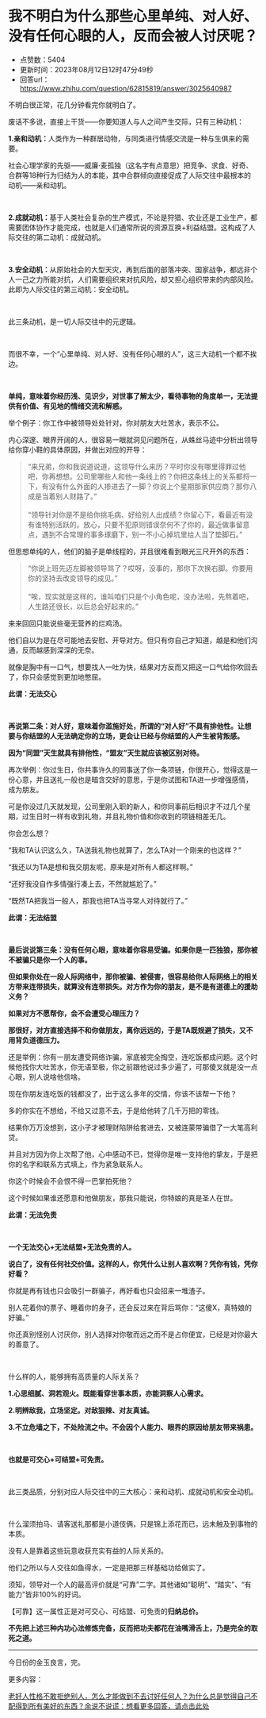 # 我不明白为什么那些心里单纯、对人好、没有任何心眼的人，反而会被人讨厌呢？
- 点赞数：5404
- 更新时间：2023年08月12日12时47分49秒
- 回答url：https://www.zhihu.com/question/62815819/answer/3025640987
<body>
 <p data-pid="WiToh190">不明白很正常，花几分钟看完你就明白了。</p>
 <p data-pid="k2pxCOCq">废话不多说，直接上干货——你要知道人与人之间产生交际，只有三种动机：</p>
 <p data-pid="XqCbrwBg"><b>1.亲和动机：</b>人类作为一种群居动物，与同类进行情感交流是一种与生俱来的需要。</p>
 <p data-pid="0EMtn4qA">社会心理学家的先驱——威廉·麦孤独（这名字有点意思）把竞争、求食、好奇、合群等18种行为归结为人的本能，其中合群倾向直接促成了人际交往中最根本的动机——亲和动机。</p>
 <p class="ztext-empty-paragraph"><br></p>
 <p data-pid="AsRrODf1"><b>2.成就动机：</b>基于人类社会复杂的生产模式，不论是狩猎、农业还是工业生产，都需要团体协作才能完成，也就是人们通常所说的资源互换+利益结盟。这构成了人际交往的第二动机：成就动机。</p>
 <p class="ztext-empty-paragraph"><br></p>
 <p data-pid="60kk3Dzj"><b>3.安全动机：</b>从原始社会的大型天灾，再到后面的部落冲突、国家战争，都远非个人一己之力所能对抗，人们需要组织来对抗风险，却又担心组织带来的内部风险。此即为人际交往的第三动机：安全动机。</p>
 <p class="ztext-empty-paragraph"><br></p>
 <p data-pid="COZoRR88">此三条动机，是一切人际交往中的元逻辑。</p>
 <p class="ztext-empty-paragraph"><br></p>
 <p data-pid="N9Qc3qla">而很不幸，一个“心里单纯、对人好、没有任何心眼的人”，这三大动机一个都不挨边。</p>
 <p class="ztext-empty-paragraph"><br></p>
 <p data-pid="IRY4PrQ1"><b>单纯，意味着你经历浅、见识少，对世事了解太少，看待事物的角度单一，无法提供有价值、有见地的情绪交流和解惑。</b></p>
 <p data-pid="ORK3n5P5">举个例子：你工作中被领导处处针对，你对朋友大吐苦水，表示不公。</p>
 <p data-pid="0k2nM4V-">内心深邃、眼界开阔的人，很容易一眼就洞见问题所在，从蛛丝马迹中分析出领导给你穿小鞋的具体原因，并做出对应的开导：</p>
 <blockquote data-pid="JWcrpxuJ">
  “来兄弟，你和我说道说道，这领导什么来历？平时你没有哪里得罪过他吧，你再想想。公司里哪些人和他一条线上的？你把这条线上的关系都捋一下，有没有什么外面的人掺进去了一脚？你说上个星期那家供应商？那你八成是当着别人财路了。”
  <br>
  <br>
  “领导针对你是不是给你挑毛病、好给别人出成绩？你留心下，看最近有没有谁特别活跃的。放心，只要不犯原则错误奈何不了你的，最近做事留意点，遇到不合常理的事多琢磨下，别一不小心掉坑里给人当了垫脚石。”
 </blockquote>
 <p data-pid="v5uqdiDe">但思想单纯的人，他们的脑子是单线程的，并且很难看到眼光三尺开外的东西：</p>
 <blockquote data-pid="Jix6wrde">
  “你说上班先迈左脚被领导骂了？哎呀，没事的，那你下次换右脚。你要用你的坚持去改变领导的成见。”
  <br>
  <br>
  “唉，现实就是这样的，谁叫咱们只是个小角色呢，没办法啦，先熬着吧，人生路还很长，以后总会好起来的。”
 </blockquote>
 <p data-pid="NOy_nJqc">来来回回只能说些毫无营养的烂鸡汤。</p>
 <p data-pid="Cxbyvdvc">他们自以为是在尽可能地去安慰、开导对方。但只有你自己才知道，越是和他们沟通，反而越感到深深的无奈。</p>
 <p data-pid="4MRFTdfG">就像是胸中有一口气，想要找人一吐为快，结果对方反而又把这一口气给你吹回去了，你只会感觉到更加地憋屈。</p>
 <p data-pid="NxyGPe0k"><b>此谓：无法交心</b></p>
 <p class="ztext-empty-paragraph"><br></p>
 <p data-pid="WZJtqvQT"><b>再说第二条：对人好，意味着你滥施好处，所谓的“对人好”不具有排他性。让想要与你结盟的人无法确定你的立场，更会让已经与你结盟的人产生被背叛感。</b></p>
 <p data-pid="LQXqqL4r"><b>因为“同盟”天生就具有排他性，“盟友”天生就应该被区别对待。</b></p>
 <p data-pid="ATFCGeQ5">再次举例：你过生日，你共事许久的同事送了你一条项链，你很开心，觉得这是一份心意，并且送礼一般也是暗含交好的意思，于是你试图和TA进一步增强感情，成为朋友。</p>
 <p data-pid="zA45kIlq">可是你没过几天就发现，公司里刚入职的新人，和你同事前后相识才不过几个星期，过生日时一样有收到礼物，并且礼物价值和你收到的项链相差无几。</p>
 <p data-pid="YBqpfdem">你会怎么想？</p>
 <p data-pid="BaDMOTgx">“我和TA认识这么久，TA送我礼物也就算了，怎么TA对一个刚来的也这样？”</p>
 <p data-pid="AHhBvc3t">“我还以为TA是想和我交朋友呢，原来是对所有人都这样啊。”</p>
 <p data-pid="FF-XpWhG">“还好我没自作多情强行凑上去，不然就尴尬了。”</p>
 <p data-pid="7Ht4UxO_">“既然TA把我当一般人，那我也把TA当寻常人对待就行了。”</p>
 <p data-pid="rpanWBZ5"><b>此谓：无法结盟</b></p>
 <p class="ztext-empty-paragraph"><br></p>
 <p data-pid="dKmJVgyI"><b>最后说说第三条：没有任何心眼，意味着你容易受骗。如果你是一匹独狼，那你被不被骗只是你一个人的事。</b></p>
 <p data-pid="weRzGsVO"><b>但如果你处在一段人际网络中，那你被骗、被侵害，很容易给你人际网络上的相关方带来连带损失，就算没有连带损失。对方作为你的朋友，是不是有道德上的援助义务？</b></p>
 <p data-pid="TW0cZkAn"><b>如果对方不愿帮你，会不会遭受心理压力？</b></p>
 <p data-pid="8_BS3-EL"><b>那很好，对方直接选择不和你做朋友，离你远远的，于是TA既规避了损失，又不用背负道德压力。</b></p>
 <p data-pid="k4-UNcMi">还是举例：你有一朋友遭受网络诈骗，家底被完全掏空，连吃饭都成问题。这个时候他找你大吐苦水，你无语至极，你之前跟他说过多少遍了，可那傻叉就是没一点心眼，别人说啥他信啥。</p>
 <p data-pid="vkA_oRUc">现在你朋友连吃饭的钱都没了，出于这么多年的交情，你该不该帮一下他？</p>
 <p data-pid="3r1CEAis">多的你实在不想给，不给又过意不去，于是给他转了几千万把的零钱。</p>
 <p data-pid="uCm8avFk">结果你万万没想到，这小子才被理财陷阱给套进去，又被连蒙带骗借了一大笔高利贷。</p>
 <p data-pid="-XVN-1WR">并且对方因为你上次帮了他，心中感动不已，觉得你是唯一支持他的挚友，于是把你的名字和联系方式填上，作为紧急联系人。</p>
 <p data-pid="-ZhLGveH">你这个时候会不会恨不得一巴掌拍死他？</p>
 <p data-pid="4Q7Q52ZW">这个时候如果谁还愿意和他做朋友，那我只能说，你特娘的真是圣人在世。</p>
 <p data-pid="H5Z-aMVY"><b>此谓：无法免责</b></p>
 <p class="ztext-empty-paragraph"><br></p>
 <p data-pid="OLEqwFdx"><b>一个无法交心+无法结盟+无法免责的人。</b></p>
 <p data-pid="3goI0H2N"><b>说白了，没有任何社交价值。这样的人，你凭什么让别人喜欢啊？凭你有钱，凭你好看？</b></p>
 <p data-pid="jiokgR6g">你就是再有钱也只会吸引一群骗子，再好看也只会招来一堆渣子。</p>
 <p data-pid="i_gVR9w3">别人花着你的票子、睡着你的身子，还会反过来在背后骂你：“这傻X，真特娘的好骗。”</p>
 <p data-pid="Jd7tb5mL">你还真别怪别人讨厌你，别人选择对你敬而远之而不是占你便宜，已经是对你最大的善意了。</p>
 <p class="ztext-empty-paragraph"><br></p>
 <p data-pid="aCok71hO">什么样的人，能够拥有高质量的人际关系？</p>
 <p data-pid="DT2XyNo0"><b>1.心思细腻、洞若观火。既能看穿世事本质，亦能洞察人心需求。</b></p>
 <p data-pid="z5vH27Bg"><b>2.明辨敌我，立场坚定。对敌狠辣、对友真诚。</b></p>
 <p data-pid="bMYPfS_e"><b>3.不立危墙之下，不处险流之中。不会因个人能力、眼界的原因给朋友带来祸患。</b></p>
 <p class="ztext-empty-paragraph"><br></p>
 <p data-pid="ltZpd6Hd"><b>也就是可交心+可结盟+可免责。</b></p>
 <p class="ztext-empty-paragraph"><br></p>
 <p data-pid="WxNl6_x4">此三类品质，分别对应人际交往中的三大核心：亲和动机、成就动机和安全动机。</p>
 <p class="ztext-empty-paragraph"><br></p>
 <p data-pid="r_D4TPMk">什么溜须拍马、请客送礼那都是小道伎俩，只是锦上添花而已，远未触及到事物的本质。</p>
 <p data-pid="DoPmwYIM">没有人是靠着这些玩意收获充实有益的人际关系的。</p>
 <p data-pid="QMWgJ_9-">他们之所以与人交往如鱼得水，一定是把那三样基础功给做实了。</p>
 <p data-pid="Inkx7CbA">须知，领导对一个人的最高评价就是“可靠”二字。其他诸如“聪明”、“踏实”、“有能力”皆非100%的好词。</p>
 <p data-pid="SfQO1TjF">【可靠】这一属性正是对可交心、可结盟、可免责的<b>归纳总价。</b></p>
 <p data-pid="EW_b6QfF"><b>不先把上述三种内功心法修炼完备，反而把功夫都花在油嘴滑舌上，乃是完全的取死之道。 </b></p>
 <hr>
 <p data-pid="-RvTNgr7">今日份的金玉良言，完。</p>
 <p data-pid="QCVHMCDn">更多内容：</p><a href="https://www.zhihu.com/answer/2996218116" data-draft-node="block" data-draft-type="link-card" class="internal">老好人性格不敢拒绝别人，怎么才能做到不去讨好任何人？</a><a href="https://www.zhihu.com/question/300322420/answer/2980964368" data-draft-node="block" data-draft-type="link-card" class="internal">为什么总是觉得自己不配得到所有美好的东西？</a><a href="https://zhuanlan.zhihu.com/p/632879679" data-draft-node="block" data-draft-type="link-card" data-image="https://pic2.zhimg.com/v2-8152202e91284fdb9cd4dc31c33b0b85_180x120.jpg" data-image-width="658" data-image-height="411" class="internal">余说不说谎：想看更多回答，请点击此处</a>
 <p></p>
</body>